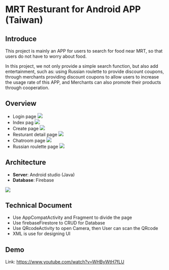 # MRT Resturant for Android APP (Taiwan)
## Introduce 
This project is mainly an APP for users to search for food near MRT, so that users do not have to worry about food.

In this project, we not only provide a simple search function, but also add entertainment, such as: using Russian roulette to provide discount coupons, through merchants providing discount coupons to allow users to increase the usage rate of this APP, and Merchants can also promote their products through cooperation.

## Overview 
- Login page
![](https://i.imgur.com/np7Tqh6.png)
- Index pag
![](https://i.imgur.com/TNuTRos.png)
- Create page 
![](https://i.imgur.com/iHNBYmI.png)
- Resturant detail page
![](https://i.imgur.com/42XytSd.png)
- Chatroom page
![](https://i.imgur.com/pTTCDL6.png)
- Russian roulette page
![](https://i.imgur.com/zwtKrYq.png)

## Architecture
- **Server**: Android studio (Java)
- **Database**: Firebase

![](https://i.imgur.com/MAVXRGZ.png)

## Technical Document 
- Use AppCompatActivity and Fragment to divide the page 
- Use firebaseFirestore to CRUD for Database 
- Use QRcodeActivity to open Camera, then User can scan the QRcode
- XML is use for designing UI


## Demo
Link: https://www.youtube.com/watch?v=WHByWtH7fLU

